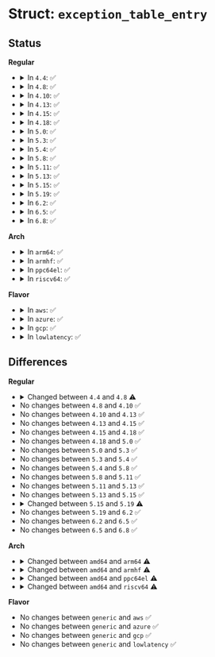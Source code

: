 # Struct: <code>exception_table_entry</code>

## Status
<b>Regular</b>
<ul>
<li>
<details>
<summary>In <code>4.4</code>: ✅</summary>

```c
struct exception_table_entry {
    int insn;
    int fixup;
};
```
</details>
</li>
<li>
<details>
<summary>In <code>4.8</code>: ✅</summary>

```c
struct exception_table_entry {
    int insn;
    int fixup;
    int handler;
};
```
</details>
</li>
<li>
<details>
<summary>In <code>4.10</code>: ✅</summary>

```c
struct exception_table_entry {
    int insn;
    int fixup;
    int handler;
};
```
</details>
</li>
<li>
<details>
<summary>In <code>4.13</code>: ✅</summary>

```c
struct exception_table_entry {
    int insn;
    int fixup;
    int handler;
};
```
</details>
</li>
<li>
<details>
<summary>In <code>4.15</code>: ✅</summary>

```c
struct exception_table_entry {
    int insn;
    int fixup;
    int handler;
};
```
</details>
</li>
<li>
<details>
<summary>In <code>4.18</code>: ✅</summary>

```c
struct exception_table_entry {
    int insn;
    int fixup;
    int handler;
};
```
</details>
</li>
<li>
<details>
<summary>In <code>5.0</code>: ✅</summary>

```c
struct exception_table_entry {
    int insn;
    int fixup;
    int handler;
};
```
</details>
</li>
<li>
<details>
<summary>In <code>5.3</code>: ✅</summary>

```c
struct exception_table_entry {
    int insn;
    int fixup;
    int handler;
};
```
</details>
</li>
<li>
<details>
<summary>In <code>5.4</code>: ✅</summary>

```c
struct exception_table_entry {
    int insn;
    int fixup;
    int handler;
};
```
</details>
</li>
<li>
<details>
<summary>In <code>5.8</code>: ✅</summary>

```c
struct exception_table_entry {
    int insn;
    int fixup;
    int handler;
};
```
</details>
</li>
<li>
<details>
<summary>In <code>5.11</code>: ✅</summary>

```c
struct exception_table_entry {
    int insn;
    int fixup;
    int handler;
};
```
</details>
</li>
<li>
<details>
<summary>In <code>5.13</code>: ✅</summary>

```c
struct exception_table_entry {
    int insn;
    int fixup;
    int handler;
};
```
</details>
</li>
<li>
<details>
<summary>In <code>5.15</code>: ✅</summary>

```c
struct exception_table_entry {
    int insn;
    int fixup;
    int handler;
};
```
</details>
</li>
<li>
<details>
<summary>In <code>5.19</code>: ✅</summary>

```c
struct exception_table_entry {
    int insn;
    int fixup;
    int data;
};
```
</details>
</li>
<li>
<details>
<summary>In <code>6.2</code>: ✅</summary>

```c
struct exception_table_entry {
    int insn;
    int fixup;
    int data;
};
```
</details>
</li>
<li>
<details>
<summary>In <code>6.5</code>: ✅</summary>

```c
struct exception_table_entry {
    int insn;
    int fixup;
    int data;
};
```
</details>
</li>
<li>
<details>
<summary>In <code>6.8</code>: ✅</summary>

```c
struct exception_table_entry {
    int insn;
    int fixup;
    int data;
};
```
</details>
</li>
</ul>
<b>Arch</b>
<ul>
<li>
<details>
<summary>In <code>arm64</code>: ✅</summary>

```c
struct exception_table_entry {
    int insn;
    int fixup;
};
```
</details>
</li>
<li>
<details>
<summary>In <code>armhf</code>: ✅</summary>

```c
struct exception_table_entry {
    long unsigned int insn;
    long unsigned int fixup;
};
```
</details>
</li>
<li>
<details>
<summary>In <code>ppc64el</code>: ✅</summary>

```c
struct exception_table_entry {
    int insn;
    int fixup;
};
```
</details>
</li>
<li>
<details>
<summary>In <code>riscv64</code>: ✅</summary>

```c
struct exception_table_entry {
    long unsigned int insn;
    long unsigned int fixup;
};
```
</details>
</li>
</ul>
<b>Flavor</b>
<ul>
<li>
<details>
<summary>In <code>aws</code>: ✅</summary>

```c
struct exception_table_entry {
    int insn;
    int fixup;
    int handler;
};
```
</details>
</li>
<li>
<details>
<summary>In <code>azure</code>: ✅</summary>

```c
struct exception_table_entry {
    int insn;
    int fixup;
    int handler;
};
```
</details>
</li>
<li>
<details>
<summary>In <code>gcp</code>: ✅</summary>

```c
struct exception_table_entry {
    int insn;
    int fixup;
    int handler;
};
```
</details>
</li>
<li>
<details>
<summary>In <code>lowlatency</code>: ✅</summary>

```c
struct exception_table_entry {
    int insn;
    int fixup;
    int handler;
};
```
</details>
</li>
</ul>

## Differences
<b>Regular</b>
<ul>
<li>
<details>
<summary>Changed between <code>4.4</code> and <code>4.8</code> ⚠️</summary>
<ul>
<li>
<b>Field added. </b>
<code>int handler</code>
</li>
</ul>
</details>
</li>
<li>
No changes between <code>4.8</code> and <code>4.10</code> ✅
</li>
<li>
No changes between <code>4.10</code> and <code>4.13</code> ✅
</li>
<li>
No changes between <code>4.13</code> and <code>4.15</code> ✅
</li>
<li>
No changes between <code>4.15</code> and <code>4.18</code> ✅
</li>
<li>
No changes between <code>4.18</code> and <code>5.0</code> ✅
</li>
<li>
No changes between <code>5.0</code> and <code>5.3</code> ✅
</li>
<li>
No changes between <code>5.3</code> and <code>5.4</code> ✅
</li>
<li>
No changes between <code>5.4</code> and <code>5.8</code> ✅
</li>
<li>
No changes between <code>5.8</code> and <code>5.11</code> ✅
</li>
<li>
No changes between <code>5.11</code> and <code>5.13</code> ✅
</li>
<li>
No changes between <code>5.13</code> and <code>5.15</code> ✅
</li>
<li>
<details>
<summary>Changed between <code>5.15</code> and <code>5.19</code> ⚠️</summary>
<ul>
<li>
<b>Field added. </b>
<code>int data</code>
</li>
<li>
<b>Field removed. </b>
<code>int handler</code>
</li>
</ul>
</details>
</li>
<li>
No changes between <code>5.19</code> and <code>6.2</code> ✅
</li>
<li>
No changes between <code>6.2</code> and <code>6.5</code> ✅
</li>
<li>
No changes between <code>6.5</code> and <code>6.8</code> ✅
</li>
</ul>
<b>Arch</b>
<ul>
<li>
<details>
<summary>Changed between <code>amd64</code> and <code>arm64</code> ⚠️</summary>
<ul>
<li>
<b>Field removed. </b>
<code>int handler</code>
</li>
</ul>
</details>
</li>
<li>
<details>
<summary>Changed between <code>amd64</code> and <code>armhf</code> ⚠️</summary>
<ul>
<li>
<b>Field removed. </b>
<code>int handler</code>
</li>
<li>
<b>Field type changed. </b>
<code>int insn</code> ➡️ <code>long unsigned int insn</code>
</li>
<li>
<b>Field type changed. </b>
<code>int fixup</code> ➡️ <code>long unsigned int fixup</code>
</li>
</ul>
</details>
</li>
<li>
<details>
<summary>Changed between <code>amd64</code> and <code>ppc64el</code> ⚠️</summary>
<ul>
<li>
<b>Field removed. </b>
<code>int handler</code>
</li>
</ul>
</details>
</li>
<li>
<details>
<summary>Changed between <code>amd64</code> and <code>riscv64</code> ⚠️</summary>
<ul>
<li>
<b>Field removed. </b>
<code>int handler</code>
</li>
<li>
<b>Field type changed. </b>
<code>int insn</code> ➡️ <code>long unsigned int insn</code>
</li>
<li>
<b>Field type changed. </b>
<code>int fixup</code> ➡️ <code>long unsigned int fixup</code>
</li>
</ul>
</details>
</li>
</ul>
<b>Flavor</b>
<ul>
<li>
No changes between <code>generic</code> and <code>aws</code> ✅
</li>
<li>
No changes between <code>generic</code> and <code>azure</code> ✅
</li>
<li>
No changes between <code>generic</code> and <code>gcp</code> ✅
</li>
<li>
No changes between <code>generic</code> and <code>lowlatency</code> ✅
</li>
</ul>
